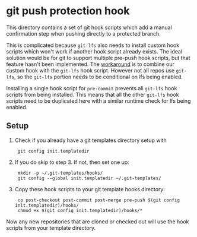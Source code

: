 # git push protection hook
This directory contains a set of git hook scripts which add a manual confirmation step when pushing directly to a protected branch.

This is complicated because `git-lfs` also needs to install custom hook scripts which won't work if another hook script already exists.  The ideal solution would be for git to support multiple pre-push hook scripts, but that feature hasn't been implemented.  The [workaround](https://github.com/git-lfs/git-lfs/issues/2865) is to combine our custom hook with the `git-lfs` hook script.  However not all repos use `git-lfs`, so the `git-lfs` portion needs to be conditional on lfs being enabled.

Installing a single hook script for `pre-commit` prevents all `git-lfs` hook scripts from being installed.  This means that all the other `git-lfs` hook scripts need to be duplicated here with a similar runtime check for lfs being enabled.

## Setup
1. Check if you already have a git templates directory setup with

        git config init.templatedir

1. If you do skip to step 3.  If not, then set one up:

        mkdir -p ~/.git-templates/hooks/
        git config --global init.templatedir ~/.git-templates/

1. Copy these hook scripts to your git template hooks directory:

        cp post-checkout post-commit post-merge pre-push $(git config init.templatedir)/hooks/
        chmod +x $(git config init.templatedir)/hooks/*

Now any new repositories that are cloned or checked out will use the hook scripts from your template directory.
